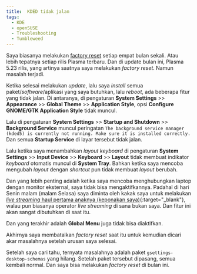 ```yaml
---
title:  KDED tidak jalan
tags:
  - KDE
  - openSUSE
  - Troubleshooting
  - Tumbleweed
---
```


Saya biasanya melakukan [factory reset]({{site.baseurl}}/2020/09/03/membuat-fitur-factory-reset.html) setiap empat bulan sekali. Atau lebih tepatnya setiap rilis Plasma terbaru. Dan di update bulan ini, Plasma 5.23 rilis, yang artinya saatnya saya melakukan *factory reset*. Namun masalah terjadi.

<!--more-->

Ketika selesai melakukan *update*, lalu saya *install* semua paket/*software*/aplikasi yang saya butuhkan, lalu *reboot*, ada beberapa fitur yang tidak jalan. Di antaranya, di pengaturan **System Settings** >> **Appearance** >> **Global Theme** >> **Application Style**, opsi **Configure GNOME/GTK Application Style** tidak muncul.

Lalu di pengaturan **System Settings** >> **Startup and Shutdown** >> **Background Service** muncul peringatan `The background service manager (kded5) is currently not running. Make sure it is installed correctly.` Dan semua **Startup Service** di layar tersebut tidak jalan.

Lalu ketika saya menambahkan *layout* *keyboard* di pengaturan **System Settings** >> **Input Device** >> **Keyboard** >> **Layout** tidak membuat indikator *keyboard* otomatis muncul di **System Tray**. Bahkan ketika saya mencoba mengubah *layout* dengan *shortcut* pun tidak membuat *layout* berubah.

Dan yang lebih penting adalah ketika saya mencoba menghubungkan laptop dengan monitor eksternal, saya tidak bisa mengaktifkannya. Padahal di hari Senin malam (malam Selasa) saya diminta oleh kakak saya untuk melakukan [*live streaming* haul pertama anaknya (keponakan saya)](https://www.youtube.com/watch?v=WhtnWcEUg5Q){:target="_blank"}, walau pun biasanya operator *live streaming* di sana bukan saya. Dan fitur ini akan sangat dibutuhkan di saat itu.

Dan yang terakhir adalah **Global Menu** juga tidak bisa diaktifkan.

Akhirnya saya membatalkan *factory reset* saat itu untuk kemudian dicari akar masalahnya setelah urusan saya selesai.

Setelah saya cari tahu, ternyata masalahnya adalah paket `gsettings-desktop-schemas` yang hilang. Setelah paket tersebut dipasang, semua kembali normal. Dan saya bisa melakukan *factory reset* di bulan ini.

